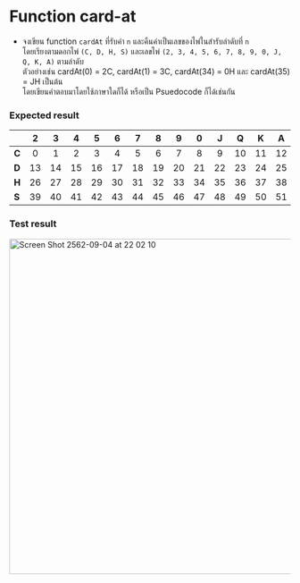 # Function card-at
-  จงเขียน function `cardAt` ที่รับค่า `n` และคืนค่าเป็นเลขของไพ่ในสำรับลำดับที่ `n` <br> โดยเรียงตามดอกไพ่ `(C, D, H, S)` และเลขไพ่ `(2, 3, 4, 5, 6, 7, 8, 9, 0, J, Q, K, A)` ตามลำดับ <br> ตัวอย่างเช่น cardAt(0) = 2C, cardAt(1) = 3C, cardAt(34) = 0H และ cardAt(35) = JH เป็นต้น <br> โดยเขียนคำตอบมาโดยใช้ภาษาใดก็ได้ หรือเป็น Psuedocode ก็ได้เช่นกัน
### Expected result
|       |  2 | 3 | 4 | 5 | 6 | 7 | 8 | 9 | 0 | J | Q  | K  | A  |
| ----- | :-:| :-:| :-:| :-:| :-: | :-: | :-: | :-: | :-: | :-: | :-: | :-: | :-: |
| **C** | 0  | 1  | 2  | 3  | 4  | 5  | 6  | 7  | 8  | 9  | 10 | 11 | 12 |
| **D** | 13 | 14 | 15 | 16 | 17 | 18 | 19 | 20 | 21 | 22 | 23 | 24 | 25 |
| **H** | 26 | 27 | 28 | 29 | 30 | 31 | 32 | 33 | 34 | 35 | 36 | 37 | 38 |
| **S** | 39 | 40 | 41 | 42 | 43 | 44 | 45 | 46 | 47 | 48 | 49 | 50 | 51 |

### Test result
<img width="600" alt="Screen Shot 2562-09-04 at 22 02 10" src="https://user-images.githubusercontent.com/13601750/64266964-c1191500-cf5f-11e9-88ce-b40496a675a5.png">

